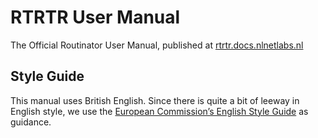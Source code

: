 # RTRTR User Manual
The Official Routinator User Manual, published at [rtrtr.docs.nlnetlabs.nl](https://rtrtr.docs.nlnetlabs.nl)


## Style Guide

This manual uses British English. Since there is quite a bit of leeway in
English style, we use the [European Commission’s English Style Guide] as
guidance.

[European Commission’s English Style Guide]: https://ec.europa.eu/info/sites/info/files/styleguide_english_dgt_en.pdf
